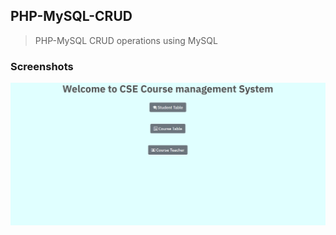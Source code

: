 ## PHP-MySQL-CRUD

> PHP-MySQL CRUD operations using MySQL


### Screenshots

![screenshot](screenshot/home_page.PNG)
